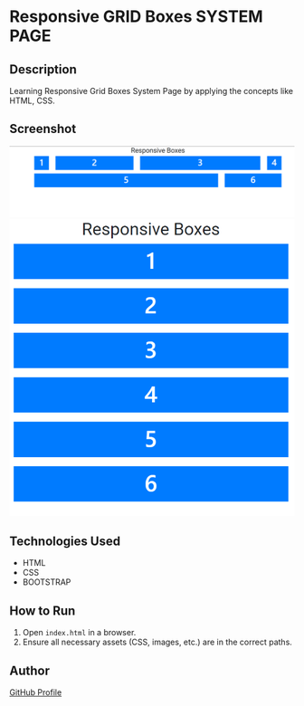# Responsive GRID Boxes SYSTEM PAGE

## Description
Learning Responsive Grid Boxes System Page by applying the concepts like HTML, CSS.

## Screenshot
![Project Screenshot](screenshot.png)
![Project Screenshot](screenshot2.png)

## Technologies Used
- HTML
- CSS
- BOOTSTRAP


## How to Run
1. Open `index.html` in a browser.
2. Ensure all necessary assets (CSS, images, etc.) are in the correct paths.

## Author
[GitHub Profile](https://github.com/TRINITY2498)